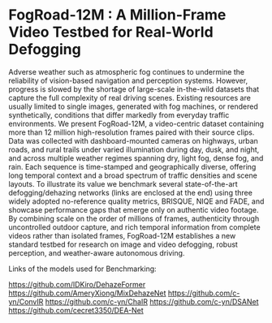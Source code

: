 # FogRoad-12M : A Million-Frame Video Testbed for  Real-World Defogging

Adverse weather such as atmospheric fog continues to undermine the reliability of vision-based navigation and perception systems. However, progress is slowed by the shortage of large-scale in-the-wild datasets that capture the full complexity of real driving scenes. Existing resources are usually limited to single images, generated with fog machines, or rendered synthetically, conditions that differ markedly from everyday traffic environments. We present FogRoad-12M, a video-centric dataset containing more than 12 million high-resolution frames paired with their source clips. Data was collected with dashboard-mounted cameras on highways, urban roads, and rural trails under varied illumination during day, dusk, and night, and across multiple weather regimes spanning dry, light fog, dense fog, and rain. Each sequence is time-stamped and geographically diverse, offering long temporal context and a broad spectrum of traffic densities and scene layouts. To illustrate its value we benchmark several state-of-the-art defogging/dehazing networks (links are enclosed at the end) using three widely adopted no-reference quality metrics, BRISQUE, NIQE and FADE, and showcase performance gaps that emerge only on authentic video footage. By combining scale on the order of millions of frames, authenticity through uncontrolled outdoor capture, and rich temporal information from complete videos rather than isolated frames, FogRoad-12M establishes a new standard testbed for research on image and video defogging, robust perception, and weather-aware autonomous driving.

Links of the models used for Benchmarking:

https://github.com/IDKiro/DehazeFormer
https://github.com/AmeryXiong/MixDehazeNet
https://github.com/c-yn/ConvIR
https://github.com/c-yn/ChaIR
https://github.com/c-yn/DSANet
https://github.com/cecret3350/DEA-Net



